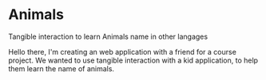 # Animals
Tangible interaction to learn Animals name in other langages

Hello there, I'm creating an web application with a friend for a course project.
We wanted to use tangible interaction with a kid application, to help them learn the name of animals.
